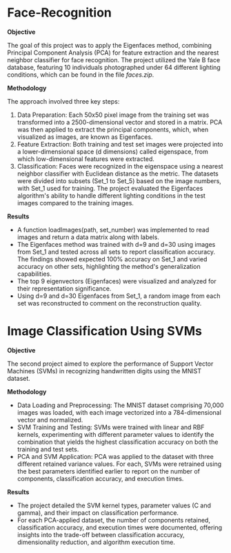 # Face-Recognition
**Objective**

The goal of this project was to apply the Eigenfaces method, combining Principal Component Analysis (PCA) for feature extraction and the nearest neighbor classifier for face recognition. The project utilized the Yale B face database, featuring 10 individuals photographed under 64 different lighting conditions, which can be found in the file *faces.zip*.

**Methodology**

The approach involved three key steps:

1. Data Preparation: Each 50x50 pixel image from the training set was transformed into a 2500-dimensional vector and stored in a matrix. PCA was then applied to extract the principal components, which, when visualized as images, are known as Eigenfaces.
2. Feature Extraction: Both training and test set images were projected into a lower-dimensional space (d dimensions) called eigenspace, from which low-dimensional features were extracted.
3. Classification: Faces were recognized in the eigenspace using a nearest neighbor classifier with Euclidean distance as the metric.
The datasets were divided into subsets (Set_1 to Set_5) based on the image numbers, with Set_1 used for training. The project evaluated the Eigenfaces algorithm's ability to handle different lighting conditions in the test images compared to the training images.

**Results**
* A function loadImages(path, set_number) was implemented to read images and return a data matrix along with labels.
* The Eigenfaces method was trained with d=9 and d=30 using images from Set_1 and tested across all sets to report classification accuracy. The findings showed expected 100% accuracy on Set_1 and varied accuracy on other sets, highlighting the method's generalization capabilities.
* The top 9 eigenvectors (Eigenfaces) were visualized and analyzed for their representation significance.
* Using d=9 and d=30 Eigenfaces from Set_1, a random image from each set was reconstructed to comment on the reconstruction quality.

# Image Classification Using SVMs
**Objective**

The second project aimed to explore the performance of Support Vector Machines (SVMs) in recognizing handwritten digits using the MNIST dataset.

**Methodology**

* Data Loading and Preprocessing: The MNIST dataset comprising 70,000 images was loaded, with each image vectorized into a 784-dimensional vector and normalized.
* SVM Training and Testing: SVMs were trained with linear and RBF kernels, experimenting with different parameter values to identify the combination that yields the highest classification accuracy on both the training and test sets.
* PCA and SVM Application: PCA was applied to the dataset with three different retained variance values. For each, SVMs were retrained using the best parameters identified earlier to report on the number of components, classification accuracy, and execution times.

**Results**
* The project detailed the SVM kernel types, parameter values (C and gamma), and their impact on classification performance.
* For each PCA-applied dataset, the number of components retained, classification accuracy, and execution times were documented, offering insights into the trade-off between classification accuracy, dimensionality reduction, and algorithm execution time.
